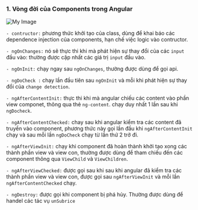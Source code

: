 ### 1. Vòng đời của Components trong Angular

![My Image](https://encrypted-tbn0.gstatic.com/images?q=tbn:ANd9GcRYSZTzRzPOZFUROXL4jK6hSMwBJulk-Ce7XQ&s)

`- contructor:` phương thức khởi tạo của class, dùng để khai báo các dependence injection của components, hạn chế việc logic vào contructor.

`- ngOnChanges:` nó sẽ thực thi khi mà phát hiện sự thay đổi của các `input` đầu vào: thường được cập nhất các giá trị `input` đầu vào.

`- ngOnInit:` chạy ngay sau `ngOnChanges`, thường được dùng để gọi api.

`- ngDoCheck :` chạy lần đầu tiên sau `ngOnInit` và mỗi khi phát hiện sự thay đổi của `change detection`.

`- ngAfterContentInit:` thực thi khi mà angular chiếu các content vào phần view componet, thông qua thẻ `ng-content`. chạy duy nhất 1 lần sau khi `ngDocheck`.

`- ngAfterContentChecked:` chay sau khi angular kiểm tra các content đã truyền vào component, phương thức này gọi lần đầu khi `ngAfterContentInit` chạy và sau mỗi lần `ngDoCheck` chạy từ lần thứ 2 trở đi.

`- ngAfterViewInit:` chạy khi component đã hoàn thành khởi tạo xong các thành phần view và view con, thường được dùng để tham chiếu đến các component thông qua `ViewChild` và `ViewChildren`.

`- ngAfterViewChecked:` được gọi sau khi sau khi angular đã kiểm tra các thành phần view và view con, được gọi sau `ngAfterViewInit` và mỗi lần `ngAfterContentChecked` chạy.

`- ngDestroy:` được gọi khi component bị phá hủy. Thường được dùng để handel các tác vụ `unSubrice`

